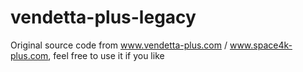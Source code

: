 vendetta-plus-legacy
====================

Original source code from www.vendetta-plus.com / www.space4k-plus.com, feel free to use it if you like
